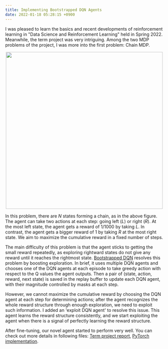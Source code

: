 ```yaml
---
title: Implementing Bootstrapped DQN Agents
date: 2022-01-18 05:28:15 +0900
---
```


I was pleased to learn the basics and recent developments of reinforcement learning in "Data Science and Reinforcement Learning" held in Spring 2022. 
Meanwhile, the term project was very intriguing. 
Among the two MDP problems of the project, I was more into the first problem: Chain MDP.  

<center>
<img src="/assets/images/chain_mdp.png" width="500">
</center>

In this problem, there are $N$ states forming a chain, as in the above figure. 
The agent can take two actions at each step: going left ($L$) or right ($R$). 
At the most left state, the agent gets a reward of 1/1000 by taking $L$. 
In contrast, the agent gets a bigger reward of 1 by taking $R$ at the most right state.
We aim to maximize the cumulative reward in a fixed number of steps. 

The main difficulty of this problem is that the agent sticks to getting the small reward repeatedly, as exploring rightward states do not give any reward until it reaches the rightmost state. 
[Bootstrapped DQN](https://arxiv.org/abs/1602.04621) resolves this problem by boosting exploration. 
In brief, it uses multiple DQN agents and chooses one of the DQN agents at each episode to take greedy action with respect to the Q values the agent outputs.
Then a pair of (state, action, reward, next state) is saved in the replay buffer to update each DQN agent, with their magnitude controlled by masks at each step.

However, we cannot maximize the cumulative reward by choosing the DQN agent at each step for determining actions; after the agent recognizes the whole reward structure through enough exploration, we need to exploit such information. 
I added an 'exploit DQN agent' to resolve this issue.
This agent learns the reward structure consistently, and we start exploiting the agent when there is a signal of perfectly learning the reward structure.

After fine-tuning, our novel agent started to perform very well. 
You can check out more details in following files: [Term project report](/assets/RL_Final_Report.pdf), [PyTorch implementation](/assets/agent_chainMDP.py).